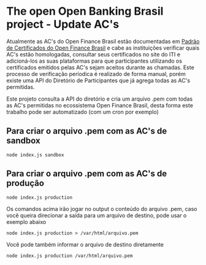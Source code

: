 # The open Open Banking Brasil project - Update AC's
Atualmente as AC's do Open Finance Brasil estão documentadas em [Padrão de Certificados do Open Finance Brasil](https://openfinancebrasil.atlassian.net/wiki/spaces/OF/pages/82313425/PT+Padr+o+de+Certificados+Open+Finance+Brasil+2.0) e cabe as instituições verificar quais AC's estão homologadas, consultar seus certificados no site do ITI e adicioná-los as suas plataformas para que participantes utilizando os certificados emitidos pelas AC's sejam aceitos durante as chamadas.
Este processo de verificação períodica é realizado de forma manual, porém existe uma API do Diretório de Participantes que já agrega todas as AC's permitidas.

Este projeto consulta a API do diretório e cria um arquivo .pem com todas as AC's permitidas no ecossistema Open Finance Brasil, desta forma este trabalho pode ser automatizado (com um cron por exemplo)

## Para criar o arquivo .pem com as AC's de sandbox

```
node index.js sandbox
```

## Para criar o arquivo .pem com as AC's de produção

```
node index.js production
```

Os comandos acima irão jogar no output o conteúdo do arquivo .pem, caso você queira direcionar a saída para um arquivo de destino, pode usar o exemplo abaixo

```
node index.js production > /var/html/arquivo.pem
```

Você pode também informar o arquivo de destino diretamente

```
node index.js production /var/html/arquivo.pem
```
